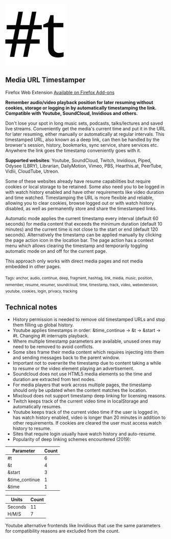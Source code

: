 ![](/icons/icon.svg)

## Media URL Timestamper

Firefox Web Extension
[Available on Firefox Add-ons](https://addons.mozilla.org/en-US/firefox/addon/media-url-timestamper/)


**Remember audio/video playback position for later resuming without cookies, 
storage or logging in by automatically timestamping the link. Compatible with 
Youtube, SoundCloud, Invidious and others.**

Don't lose your spot in long music sets, podcasts, talks/lectures and saved 
live streams. Conveniently get the media's current time and put it in the URL 
for later resuming, either manually or automatically at regular intervals. 
This timestamped URL, also known as a deep link, can then be handled by the 
browser's session, history, bookmarks, sync service, share services etc. 
Anywhere the link goes the timestamp conveniently goes with it.

**Supported websites**: Youtube, SoundCloud, Twitch, Invidious, Piped,
Odysee (LBRY), Librarian, DailyMotion, Vimeo, PBS, Hearthis.at, PeerTube,
Vidlii, CloudTube, Utreon.

Some of these websites already have resume capabilities but require cookies 
or local storage to be retained. Some also need you to be logged in with 
watch history enabled and have other requirements like video duration and 
time watched. Timestamping the URL is more flexible and reliable, allowing 
you to clear cookies, browse logged out or with watch history disabled, as 
well as permanently store and share the timestamped links.

Automatic mode applies the current timestamp every interval (default 60 
seconds) for media content that exceeds the minimum duration (default 10 
minutes) and the current time is not close to the start or end (default 120 
seconds). Alternatively the timestamp can be applied manually by clicking the 
page action icon in the location bar. The page action has a context menu 
which allows clearing the timestamp and temporarily toggling automatic mode 
on and off for the current page.

This approach only works with direct media pages and not media embedded in 
other pages.


<sub>Tags: anchor, audio, continue, deep, fragment, hashtag, link, 
media, music, position, remember, resume, resumer, soundcloud, time, 
timestamp, track, video, webextension, youtube, cookies, login, privacy, 
tracking</sub>

## Technical notes

* History permission is needed to remove old timestamped URLs and stop them 
filling up global history.
* Youtube applies timestamps in order: &time_continue -> &t -> &start -> #t.
Changing #t interrupts playback.
* Where multiple timestamp parameters are available, unused ones may need to 
be removed to avoid conflicts.
* Some sites frame their media content which requires injecting into them and 
sending messages back to the parent window.
* Important not to overwrite the timestamp due to content taking a while to 
resume or the video element playing an advertisement.
* Soundcloud does not use HTML5 media elements so the time and duration are 
extracted from text nodes.
* For media players that work across multiple pages, the timestamp should 
only be updated when the content matches the location.
* Mixcloud does not support timestamp deep linking for licensing reasons.
* Twitch keeps track of the current video time in localStorage and 
automatically resumes.
* Youtube keeps track of the current video time if the user is logged in, has 
watch history enabled, video is longer than 20 minutes in addition to other 
requirements. If cookies are cleared the user must access watch history to 
resume.
* Sites that require login usually have watch history and auto-resume.
* Popularity of deep linking schemes encountered (2019):

| Parameter       | Count |
|-----------------|-------|
| #t              | 6     |
| &t              | 4     |
| &start          | 3     |
| &time_continue  | 1     |
| &time           | 1     |

| Units     | Count |
|-----------|-------|
| Seconds   | 11    |
| H/M/S     | 7     |

Youtube alternative frontends like Invidious that use the same parameters 
for compatibility reasons are excluded from the count.

